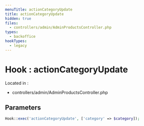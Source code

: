 ```yaml
---
menuTitle: actionCategoryUpdate
title: actionCategoryUpdate
hidden: true
files:
  - controllers/admin/AdminProductsController.php
types:
  - backoffice
hookTypes:
  - legacy
---
```


# Hook : actionCategoryUpdate

Located in :

  - controllers/admin/AdminProductsController.php

## Parameters

```php
Hook::exec('actionCategoryUpdate', ['category' => $category]);
```